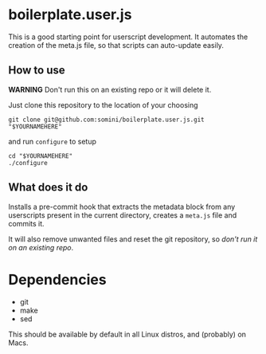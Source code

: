 # boilerplate.user.js

This is a good starting point for userscript development.
It automates the creation of the meta.js file, so that scripts can auto-update easily.

## How to use

**WARNING** Don't run this on an existing repo or it will delete it.

Just clone this repository to the location of your choosing

    git clone git@github.com:somini/boilerplate.user.js.git "$YOURNAMEHERE"

and run `configure` to setup

    cd "$YOURNAMEHERE"
    ./configure

## What does it do

Installs a pre-commit hook that extracts the metadata block from any userscripts present in the current directory, creates a `meta.js` file and commits it.

It will also remove unwanted files and reset the git repository, so *don't run it on an existing repo*.

# Dependencies

* git
* make
* sed

This should be available by default in all Linux distros, and (probably) on Macs.
